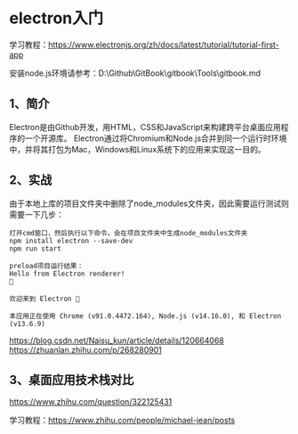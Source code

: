 # electron入门

学习教程：https://www.electronjs.org/zh/docs/latest/tutorial/tutorial-first-app

安装node.js环境请参考：D:\Github\GitBook\gitbook\Tools\gitbook.md

## 1、简介
Electron是由Github开发，用HTML，CSS和JavaScript来构建跨平台桌面应用程序的一个开源库。 Electron通过将Chromium和Node.js合并到同一个运行时环境中，并将其打包为Mac，Windows和Linux系统下的应用来实现这一目的。

## 2、实战
由于本地上库的项目文件夹中删除了node_modules文件夹，因此需要运行测试则需要一下几步：
```
打开cmd窗口，然后执行以下命令，会在项目文件夹中生成node_modules文件夹
npm install electron --save-dev
npm run start

preload项目运行结果：
Hello from Electron renderer!
👋

欢迎来到 Electron 👋

本应用正在使用 Chrome (v91.0.4472.164), Node.js (v14.16.0), 和 Electron (v13.6.9)
```

https://blog.csdn.net/Naisu_kun/article/details/120664068
https://zhuanlan.zhihu.com/p/268280901

## 3、桌面应用技术栈对比
https://www.zhihu.com/question/322125431

学习教程：https://www.zhihu.com/people/michael-jean/posts